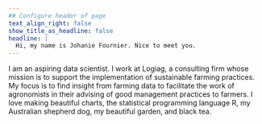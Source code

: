 ```yaml
---
## Configure header of page
text_align_right: false
show_title_as_headline: false
headline: |
  Hi, my name is Johanie Fournier. Nice to meet you.
---
```


<!-- this is a subheadline -->
  I am an aspiring data scientist. I work at Logiag, a consulting firm whose mission is to support the implementation of sustainable farming practices. My focus is to find insight from farming data to facilitate the work of agronomists in their advising of good management practices to farmers. I love making beautiful charts, the statistical programming language R, my Australian shepherd dog, my beautiful garden, and black tea.
